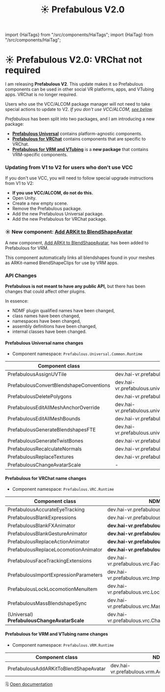 ﻿---
title: ☀️ Prefabulous V2.0
---
import {HaiTags} from "/src/components/HaiTags";
import {HaiTag} from "/src/components/HaiTag";

# ☀️ Prefabulous V2.0: VRChat not required

<HaiTags>
<HaiTag isUniversal={true} />
</HaiTags>

I am releasing **Prefabulous V2**. This update makes it so Prefabulous components can be used in other social VR platforms, apps, and VTubing apps.
VRChat is no longer required.

Users who use the VCC/ALCOM package manager will not need to take special actions to update to V2.
*If you don't use VCC/ALCOM, [see below](#updating-from-v1-to-v2-for-users-who-dont-use-vcc).*

*Prefabulous* has been split into two packages, and I am introducing a new package:
- **[Prefabulous Universal](/docs/products/prefabulous/universal)** contains platform-agnostic components.
- **[Prefabulous for VRChat](/docs/products/prefabulous/vrchat)** contains components that are specific to VRChat.
- **[Prefabulous for VRM and VTubing](/docs/products/prefabulous/vrm)** is a **new package** that contains VRM-specific components.

### Updating from V1 to V2 for users who don't use VCC

If you don't use VCC, you will need to follow special upgrade instructions from V1 to V2:
  - **If you use VCC/ALCOM, do not do this.**
  - Open Unity.
  - Create a new empty scene.
  - Remove the Prefabulous package.
  - Add the new Prefabulous Universal package.
  - Add the new Prefabulous for VRChat package.

### ☀️ New component: [Add ARKit to BlendShapeAvatar](/docs/products/prefabulous/vrm/add-arkit-to-blendshapeavatar)

A new component, [Add ARKit to BlendShapeAvatar](/docs/products/prefabulous/vrm/add-arkit-to-blendshapeavatar), has been added to Prefabulous for VRM.

This component automatically links all blendshapes found in your meshes as ARKit-named BlendShapeClips for use by VRM apps.

### API Changes

**Prefabulous is not meant to have any public API,** but there has been changes that could affect other plugins.

In essence:
- NDMF plugin qualified names have been changed,
- class names have been changed,
- namespaces have been changed,
- assembly definitions have been changed,
- internal classes have been changed.

#### Prefabulous Universal name changes

- Component namespace: `Prefabulous.Universal.Common.Runtime`

| Component class                         | NDMF Plugin                                                   |
|-----------------------------------------|---------------------------------------------------------------|
| PrefabulousAssignUVTile                 | dev.hai-vr.prefabulous.universal.AssignUVTile                 |
| PrefabulousConvertBlendshapeConventions | dev.hai-vr.prefabulous.universal.ConvertBlendshapeConventions |
| PrefabulousDeletePolygons               | dev.hai-vr.prefabulous.universal.DeletePolygons               |
| PrefabulousEditAllMeshAnchorOverride    | dev.hai-vr.prefabulous.universal.EditAllMeshAnchorOverride    |
| PrefabulousEditAllMeshBounds            | dev.hai-vr.prefabulous.universal.EditAllMeshBounds            |
| PrefabulousGenerateBlendshapesFTE       | dev.hai-vr.prefabulous.universal.GenerateBlendshapesFTE       |
| PrefabulousGenerateTwistBones           | dev.hai-vr.prefabulous.universal.GenerateTwistBones           |
| PrefabulousRecalculateNormals           | dev.hai-vr.prefabulous.universal.RecalculateNormals           |
| PrefabulousReplaceTextures              | dev.hai-vr.prefabulous.universal.ReplaceTextures              |
| PrefabulousChangeAvatarScale            | -                                                             | 


#### Prefabulous for VRChat name changes

- Component namespace: `Prefabulous.VRC.Runtime`

| Component class                                  | NDMF Plugin                                           |
|--------------------------------------------------|-------------------------------------------------------|
| PrefabulousAccurateEyeTracking                   | dev.hai-vr.prefabulous.vrc.AccurateEyeTracking        |
| PrefabulousBlankExpressions                      | dev.hai-vr.prefabulous.vrc.BlankExpressions           |
| PrefabulousBlankFXAnimator                       | **dev.hai-vr.prefabulous.vrc.ReplaceAnimators**       |
| PrefabulousBlankGestureAnimator                  | **dev.hai-vr.prefabulous.vrc.ReplaceAnimators**       |
| PrefabulousReplaceActionAnimator                 | **dev.hai-vr.prefabulous.vrc.ReplaceAnimators**       |
| PrefabulousReplaceLocomotionAnimator             | **dev.hai-vr.prefabulous.vrc.ReplaceAnimators**       |
| PrefabulousFaceTrackingExtensions                | dev.hai-vr.prefabulous.vrc.FaceTrackingExtensions     |
| PrefabulousImportExpressionParameters            | dev.hai-vr.prefabulous.vrc.ImportExpressionParameters |
| PrefabulousLockLocomotionMenuItem                | dev.hai-vr.prefabulous.vrc.LockLocomotionMenuItem     |
| PrefabulousMassBlendshapeSync                    | dev.hai-vr.prefabulous.vrc.MassBlendshapeSync         |
| (Universal)<br/>**PrefabulousChangeAvatarScale** | dev.hai-vr.prefabulous.vrc.ChangeAvatarScaleForVRChat | 

#### Prefabulous for VRM and VTubing name changes

- Component namespace: `Prefabulous.VRM.Runtime`

| Component class                       | NDMF Plugin                                           |
|---------------------------------------|-------------------------------------------------------|
| PrefabulousAddARKitToBlendShapeAvatar | dev.hai-vr.prefabulous.vrm.AddARKitToBlendShapeAvatar |

🗒️ [Open documentation](/docs/products/prefabulous)
